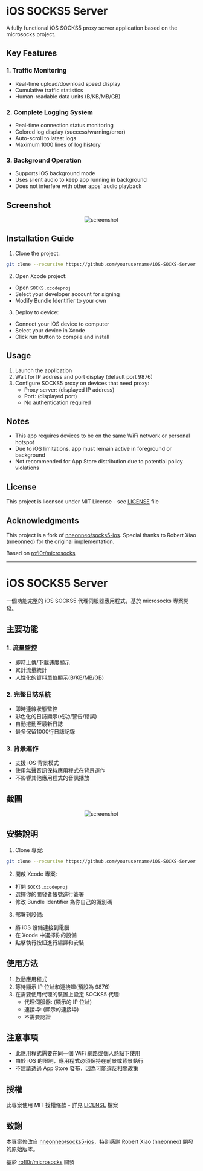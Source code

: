 # iOS SOCKS5 Server

A fully functional iOS SOCKS5 proxy server application based on the microsocks project.

## Key Features

### 1. Traffic Monitoring
- Real-time upload/download speed display
- Cumulative traffic statistics
- Human-readable data units (B/KB/MB/GB)

### 2. Complete Logging System
- Real-time connection status monitoring
- Colored log display (success/warning/error)
- Auto-scroll to latest logs
- Maximum 1000 lines of log history

### 3. Background Operation
- Supports iOS background mode
- Uses silent audio to keep app running in background
- Does not interfere with other apps' audio playback

## Screenshot
<p align="center">
    <img src="https://github.com/user-attachments/assets/8945825f-0cbf-4d6b-bf03-6e97892a50cc" alt="screenshot">
</p>


## Installation Guide

1. Clone the project:
```bash
git clone --recursive https://github.com/yourusername/iOS-SOCKS-Server.git
```

2. Open Xcode project:
- Open `SOCKS.xcodeproj`
- Select your developer account for signing
- Modify Bundle Identifier to your own

3. Deploy to device:
- Connect your iOS device to computer
- Select your device in Xcode
- Click run button to compile and install

## Usage

1. Launch the application
2. Wait for IP address and port display (default port 9876)
3. Configure SOCKS5 proxy on devices that need proxy:
   - Proxy server: (displayed IP address)
   - Port: (displayed port)
   - No authentication required

## Notes

- This app requires devices to be on the same WiFi network or personal hotspot
- Due to iOS limitations, app must remain active in foreground or background
- Not recommended for App Store distribution due to potential policy violations

## License

This project is licensed under MIT License - see [LICENSE](LICENSE) file

## Acknowledgments

This project is a fork of [nneonneo/socks5-ios](https://github.com/nneonneo/socks5-ios). Special thanks to Robert Xiao (nneonneo) for the original implementation.

Based on [rofl0r/microsocks](https://github.com/rofl0r/microsocks)

---

# iOS SOCKS5 Server

一個功能完整的 iOS SOCKS5 代理伺服器應用程式，基於 microsocks 專案開發。

## 主要功能

### 1. 流量監控
- 即時上傳/下載速度顯示
- 累計流量統計
- 人性化的資料單位顯示(B/KB/MB/GB)

### 2. 完整日誌系統
- 即時連線狀態監控
- 彩色化的日誌顯示(成功/警告/錯誤)
- 自動捲動至最新日誌
- 最多保留1000行日誌記錄

### 3. 背景運作
- 支援 iOS 背景模式
- 使用無聲音訊保持應用程式在背景運作
- 不影響其他應用程式的音訊播放

## 截圖
<p align="center">
    <img src="https://github.com/user-attachments/assets/8945825f-0cbf-4d6b-bf03-6e97892a50cc" alt="screenshot">
</p>

## 安裝說明

1. Clone 專案:
```bash
git clone --recursive https://github.com/yourusername/iOS-SOCKS-Server.git
```

2. 開啟 Xcode 專案:
- 打開 `SOCKS.xcodeproj`
- 選擇你的開發者帳號進行簽署
- 修改 Bundle Identifier 為你自己的識別碼

3. 部署到設備:
- 將 iOS 設備連接到電腦
- 在 Xcode 中選擇你的設備
- 點擊執行按鈕進行編譯和安裝

## 使用方法

1. 啟動應用程式
2. 等待顯示 IP 位址和連接埠(預設為 9876)
3. 在需要使用代理的裝置上設定 SOCKS5 代理:
   - 代理伺服器: (顯示的 IP 位址)
   - 連接埠: (顯示的連接埠)
   - 不需要認證

## 注意事項

- 此應用程式需要在同一個 WiFi 網路或個人熱點下使用
- 由於 iOS 的限制，應用程式必須保持在前景或背景執行
- 不建議透過 App Store 發布，因為可能違反相關政策

## 授權

此專案使用 MIT 授權條款 - 詳見 [LICENSE](LICENSE) 檔案

## 致謝

本專案修改自 [nneonneo/socks5-ios](https://github.com/nneonneo/socks5-ios)，特別感謝 Robert Xiao (nneonneo) 開發的原始版本。

基於 [rofl0r/microsocks](https://github.com/rofl0r/microsocks) 開發

